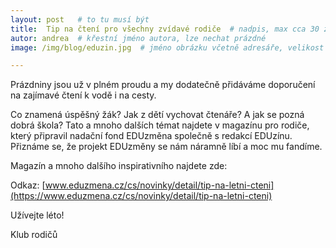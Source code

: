 ```yaml
---
layout: post   # to tu musí být
title:  Tip na čtení pro všechny zvídavé rodiče  # nadpis, max cca 30 znaků (vyzkoušet)
autor: andrea  # křestní jméno autora, lze nechat prázdné
image: /img/blog/eduzin.jpg  # jméno obrázku včetně adresáře, velikost 900x600

---
```

Prázdniny jsou už v plném proudu a my dodatečně přidáváme doporučení na zajímavé čtení k vodě i na cesty.

<!--vice-->

Co znamená úspěšný žák? Jak z dětí vychovat čtenáře? A jak se pozná dobrá škola? 
Tato a mnoho dalších témat najdete v magazínu pro rodiče, který připravil nadační fond EDUzměna společně s redakcí EDUzínu. 
Přiznáme se, že projekt EDUzměny se nám náramně líbí a moc mu fandíme. 


Magazín a mnoho dalšího inspirativního najdete zde:

Odkaz: [www.eduzmena.cz/cs/novinky/detail/tip-na-letni-cteni](https://www.eduzmena.cz/cs/novinky/detail/tip-na-letni-cteni)


Užívejte léto!



Klub rodičů




<!--quote-->

